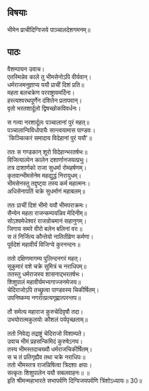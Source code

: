 
## विषयाः

भीमेन प्राचीदिग्विजये पाञ्चालदेशगमनम्॥

## पाठः

वैशम्पायन उवाच।  
एतस्मिन्नेव काले तु भीमसेनोऽपि वीर्यवान्।  
धर्मराजमनुज्ञाप्य ययौ प्राचीं दिशं प्रति॥  
महता बलचक्रेण परराष्ट्रावमर्दिना।  
हस्त्यश्वरथपूर्णेन दंशितेन प्रतापवान्।  
वृतो भरतशार्दूलो द्विषच्छोकविवर्धनः।  

स गत्वा नरशार्दूलः पञ्चालानां पुरं महत्॥  
पञ्चालान्विविधोपायैः सान्त्वयामास पाण्डवः।  
`किञ्चित्करं समादाय विदेहानां पुरं ययौ'॥  

ततः स गण्डकान् शूरो विदेहान्भरतर्षभः॥  
विजित्याल्पेन कालेन दशार्णानजयत्प्रभुः।  
तत्र दाशार्णको राजा सुधर्मा रोमहर्षणम्।  
कृतवान्भीमसेनेम महद्युद्धं निरायुधम्।  
भीमसेनस्तु तद्दृष्ट्वा तस्य कर्म महात्मनः।  
अधिसेनापतिं चक्रे सुधर्माणं महाबलम्॥  

ततः प्राचीं दिशं भीमो ययौ भीमपराक्रमः।  
सैन्येन महता राजन्कम्पयन्निव मेदिनीम्॥  
सोऽश्वमेधेश्वरं राजन्रोचमानं सहानुगम्।  
जिगाय समरे वीरो बलेन बलिनां वरः॥  
स तं निर्जित्य कौन्तेयो नातितीव्रेण कर्मणा।  
पूर्वदेशं महावीर्यं विजिग्ये कुरनन्दनः॥  

ततो दक्षिणमागम्य पुलिन्दनगरं महत्।  
सुकुमारं वशे चक्रे सुमित्रं च नराधिपम्॥  
ततस्तु धर्मराजस्य शासनाद्भरतर्षभः।  
शिशुपालं महावीर्यमभ्यगाज्जनमेजय॥  
चेदिराजोऽपि तच्छ्रुत्वा पाण्डवस्य चिकीर्षितम्।  
उपनिष्कम्य नगरात्प्रत्यगृह्णात्परन्तप॥  

तौ समेत्य महाराज कुरुचेदिवृषौ तदा।  
उभयोरात्मकुलयोः कौशलं पर्यपृच्छताम्॥  

ततो निवेद्य तद्राष्ट्रं चेदिराजो विशाम्पते।  
उवाच भीमं प्रहसन्किमिदं कुरुषेऽनघ।  
तस्य भीमस्तदाचख्यौ धर्मराजचिकीर्षितम्।  
स च तं प्रतिगृह्यैव तथा चक्रे नराधिपः॥  
ततो भीमस्तत्र राजन्निषित्वा त्रिदशाः क्षपाः।  
सत्कृतः शिशुपालेन ययौ सबलवाहनः॥ ॥  
इति श्रीमन्महाभारते सभापर्वणि दिग्विजयपर्वणि त्रिंशोऽध्यायः॥ 30॥
